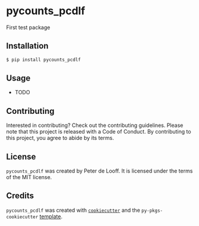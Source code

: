 # pycounts_pcdlf

First test package

## Installation

```bash
$ pip install pycounts_pcdlf
```

## Usage

- TODO

## Contributing

Interested in contributing? Check out the contributing guidelines. Please note that this project is released with a Code of Conduct. By contributing to this project, you agree to abide by its terms.

## License

`pycounts_pcdlf` was created by Peter de Looff. It is licensed under the terms of the MIT license.

## Credits

`pycounts_pcdlf` was created with [`cookiecutter`](https://cookiecutter.readthedocs.io/en/latest/) and the `py-pkgs-cookiecutter` [template](https://github.com/py-pkgs/py-pkgs-cookiecutter).
